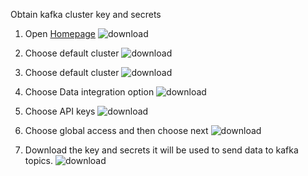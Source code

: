 Obtain kafka cluster key and secrets

1. Open [Homepage](https://confluent.cloud/home)
![download](https://user-images.githubusercontent.com/34875169/169841520-4166bc30-9a1d-4b9e-ac10-47afa7abc927.png)

2. Choose default cluster
![download](https://user-images.githubusercontent.com/34875169/169841535-98372671-f95a-4047-9602-4ad35b817672.png)

3. Choose default cluster
![download](https://user-images.githubusercontent.com/34875169/169841548-efecc085-ca0b-4378-ac58-9acb626ef7a1.png)

4. Choose Data integration option
![download](https://user-images.githubusercontent.com/34875169/169841560-1911095a-4cea-4efd-a291-95f86e0ba2eb.png)

5. Choose API keys
![download](https://user-images.githubusercontent.com/34875169/169841568-8cc7e3a1-c69f-4732-85e3-e04684100608.png)

6. Choose global access and then choose next
![download](https://user-images.githubusercontent.com/34875169/169841580-27d88d85-1fa4-44f5-84f8-af00c85dd9d8.png)


7. Download the key and secrets it will be used to send data to kafka topics.
![download](https://user-images.githubusercontent.com/34875169/169842232-ab6dc20f-bbda-40a9-ad76-c50ddcb00e63.png)



